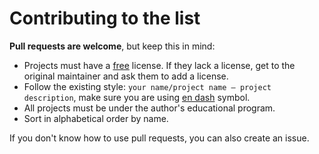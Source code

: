 # Contributing to the list

**Pull requests are welcome**, but keep this in mind:

- Projects must have a [free](https://gnu.org/licenses/license-list.html) license. If they lack a license, get to the original maintainer and ask them to add a license.
- Follow the existing style: `your name/project name – project description`, make sure you are using [en dash](https://en.wikipedia.org/wiki/Dash#En_dash) symbol.
- All projects must be under the author's educational program.
- Sort in alphabetical order by name.

If you don't know how to use pull requests, you can also create an issue.
